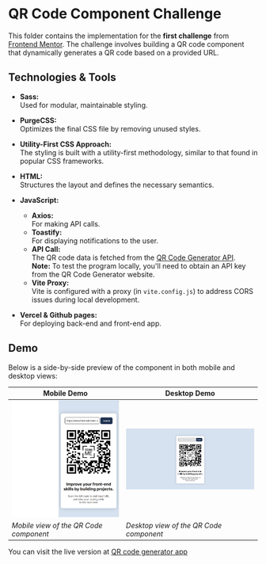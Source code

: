 # QR Code Component Challenge

This folder contains the implementation for the **first challenge** from [Frontend Mentor](https://www.frontendmentor.io). The challenge involves building a QR code component that dynamically generates a QR code based on a provided URL.

## Technologies & Tools

- **Sass:**  
  Used for modular, maintainable styling.

- **PurgeCSS:**  
  Optimizes the final CSS file by removing unused styles.

- **Utility-First CSS Approach:**  
  The styling is built with a utility-first methodology, similar to that found in popular CSS frameworks.

- **HTML:**  
  Structures the layout and defines the necessary semantics.

- **JavaScript:**
  - **Axios:**  
    For making API calls.
  - **Toastify:**  
    For displaying notifications to the user.
  - **API Call:**  
    The QR code data is fetched from the [QR Code Generator API](https://www.qr-code-generator.com/).  
    **Note:** To test the program locally, you'll need to obtain an API key from the QR Code Generator website.
  - **Vite Proxy:**  
    Vite is configured with a proxy (in `vite.config.js`) to address CORS issues during local development.

- **Vercel & Github pages:**  
  For deploying back-end and front-end app.

## Demo

Below is a side-by-side preview of the component in both mobile and desktop views:

| Mobile Demo                                            | Desktop Demo                                             |
|--------------------------------------------------------|----------------------------------------------------------|
| ![Mobile Demo](./frontend/public/images/mobile-demo.png)        | ![Desktop Demo](./frontend/public/images/desktop-demo.png)        |
| *Mobile view of the QR Code component*                | *Desktop view of the QR Code component*                  |

You can visit the live version at [QR code generator app](https://ariarash44.github.io/frontend-mentor/1.QRcode/)
